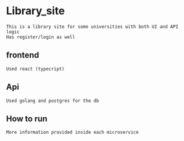 # Library_site
    This is a library site for some universities with both UI and API logic
    Has register/login as well

## frontend
    Used react (typecript)

## Api
    Used golang and postgres for the db

## How to run
    More information provided inside each microservice
